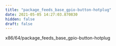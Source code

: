 ```yaml
---
title: "package_feeds_base_gpio-button-hotplug"
date: 2021-05-05 14:27:03.870830
hidden: false
draft: false
---
```


x86/64/package_feeds_base_gpio-button-hotplug

